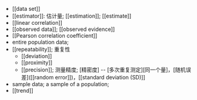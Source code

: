 - [[data set]]
- [[estimator]]: 估计量; [[estimation]]; [[estimate]]
- [[linear correlation]]
- [[observed data]]; [[observed evidence]]
- [[Pearson correlation coefficient]]
- entire population data; 
- [[repeatability]]; 重复性
    - [[deviation]]
    - [[proximity]]
    - [[precision]]; 测量精度; [精密度] -- [多次重复测定][同一个量]，[随机误差]([[random error]])，[[standard deviation (SD)]]
- sample data; a sample of a population;
- [[trend]]

